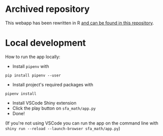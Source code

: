 # Archived repository
This webapp has been rewritten in R [and can be found in this repository](https://github.com/Shayklos/SFA-RShiny-WebApp).


# Local development
How to run the app locally:

- Install `pipenv` with 
```
pip install pipenv --user
```
- Install project's required packages with 
```
pipenv install
```
- Install VSCode Shiny extension
- Click the play button on `sfa_math/app.py`
- Done!

(If you're not using VSCode you can run the app on the command line with `shiny run --reload --launch-browser sfa_math/app.py`)
